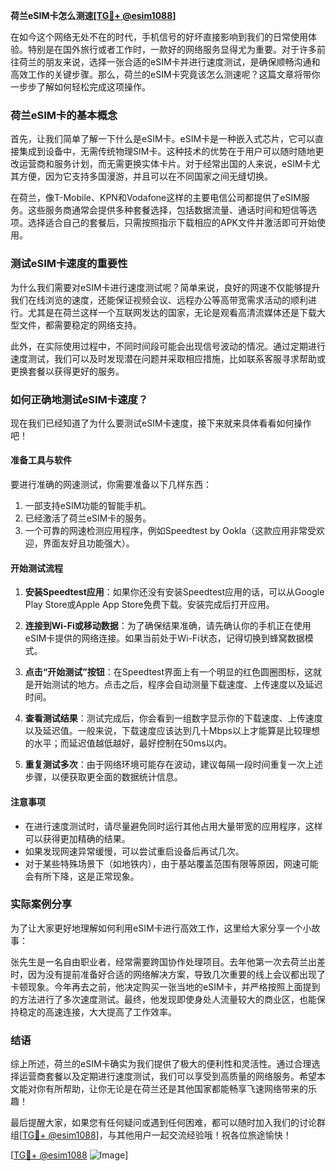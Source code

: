 **荷兰eSIM卡怎么测速[[TG💪+ @esim1088](https://t.me/s/esim1088)]**

在如今这个网络无处不在的时代，手机信号的好坏直接影响到我们的日常使用体验。特别是在国外旅行或者工作时，一款好的网络服务显得尤为重要。对于许多前往荷兰的朋友来说，选择一张合适的eSIM卡并进行速度测试，是确保顺畅沟通和高效工作的关键步骤。那么，荷兰的eSIM卡究竟该怎么测速呢？这篇文章将带你一步步了解如何轻松完成这项操作。

### 荷兰eSIM卡的基本概念

首先，让我们简单了解一下什么是eSIM卡。eSIM卡是一种嵌入式芯片，它可以直接集成到设备中，无需传统物理SIM卡。这种技术的优势在于用户可以随时随地更改运营商和服务计划，而无需更换实体卡片。对于经常出国的人来说，eSIM卡尤其方便，因为它支持多国漫游，并且可以在不同国家之间无缝切换。

在荷兰，像T-Mobile、KPN和Vodafone这样的主要电信公司都提供了eSIM服务。这些服务商通常会提供多种套餐选择，包括数据流量、通话时间和短信等选项。选择适合自己的套餐后，只需按照指示下载相应的APK文件并激活即可开始使用。

### 测试eSIM卡速度的重要性

为什么我们需要对eSIM卡进行速度测试呢？简单来说，良好的网速不仅能够提升我们在线浏览的速度，还能保证视频会议、远程办公等高带宽需求活动的顺利进行。尤其是在荷兰这样一个互联网发达的国家，无论是观看高清流媒体还是下载大型文件，都需要稳定的网络支持。

此外，在实际使用过程中，不同时间段可能会出现信号波动的情况。通过定期进行速度测试，我们可以及时发现潜在问题并采取相应措施，比如联系客服寻求帮助或更换套餐以获得更好的服务。

### 如何正确地测试eSIM卡速度？

现在我们已经知道了为什么要测试eSIM卡速度，接下来就来具体看看如何操作吧！

#### 准备工具与软件

要进行准确的网速测试，你需要准备以下几样东西：
1. 一部支持eSIM功能的智能手机。
2. 已经激活了荷兰eSIM卡的服务。
3. 一个可靠的网速检测应用程序，例如Speedtest by Ookla（这款应用非常受欢迎，界面友好且功能强大）。

#### 开始测试流程

1. **安装Speedtest应用**：如果你还没有安装Speedtest应用的话，可以从Google Play Store或Apple App Store免费下载。安装完成后打开应用。

2. **连接到Wi-Fi或移动数据**：为了确保结果准确，请先确认你的手机正在使用eSIM卡提供的网络连接。如果当前处于Wi-Fi状态，记得切换到蜂窝数据模式。

3. **点击“开始测试”按钮**：在Speedtest界面上有一个明显的红色圆圈图标，这就是开始测试的地方。点击之后，程序会自动测量下载速度、上传速度以及延迟时间。

4. **查看测试结果**：测试完成后，你会看到一组数字显示你的下载速度、上传速度以及延迟值。一般来说，下载速度应该达到几十Mbps以上才能算是比较理想的水平；而延迟值越低越好，最好控制在50ms以内。

5. **重复测试多次**：由于网络环境可能存在波动，建议每隔一段时间重复一次上述步骤，以便获取更全面的数据统计信息。

#### 注意事项

- 在进行速度测试时，请尽量避免同时运行其他占用大量带宽的应用程序，这样可以获得更加精确的结果。
- 如果发现网速异常缓慢，可以尝试重启设备后再试几次。
- 对于某些特殊场景下（如地铁内），由于基站覆盖范围有限等原因，网速可能会有所下降，这是正常现象。

### 实际案例分享

为了让大家更好地理解如何利用eSIM卡进行高效工作，这里给大家分享一个小故事：

张先生是一名自由职业者，经常需要跨国协作处理项目。去年他第一次去荷兰出差时，因为没有提前准备好合适的网络解决方案，导致几次重要的线上会议都出现了卡顿现象。今年再去之前，他决定购买一张当地的eSIM卡，并严格按照上面提到的方法进行了多次速度测试。最终，他发现即使身处人流量较大的商业区，也能保持稳定的高速连接，大大提高了工作效率。

### 结语

综上所述，荷兰的eSIM卡确实为我们提供了极大的便利性和灵活性。通过合理选择运营商套餐以及定期进行速度测试，我们可以享受到高质量的网络服务。希望本文能对你有所帮助，让你无论是在荷兰还是其他国家都能畅享飞速网络带来的乐趣！

最后提醒大家，如果您有任何疑问或遇到任何困难，都可以随时加入我们的讨论群组[[TG💪+ @esim1088](https://t.me/s/esim1088)]，与其他用户一起交流经验哦！祝各位旅途愉快！

[[TG💪+ @esim1088](https://t.me/s/esim1088) ![Image](https://i.postimg.cc/4NQfJmqS/Snipaste-2025-05-13-00-14-12.png)]